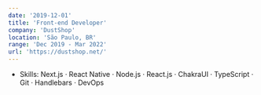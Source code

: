```yaml
---
date: '2019-12-01'
title: 'Front-end Developer'
company: 'DustShop'
location: 'São Paulo, BR'
range: 'Dec 2019 - Mar 2022'
url: 'https://dustshop.net/'
---
```


- Skills: Next.js · React Native · Node.js · React.js · ChakraUI · TypeScript · Git · Handlebars · DevOps
